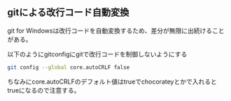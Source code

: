 ## gitによる改行コード自動変換
git for Windowsは改行コードを自動変換するため、差分が無限に出続けることがある。

以下のようにgitconfigにgitで改行コードを制御しないようにする
```bash
git config --global core.autoCRLF false
```
ちなみにcore.autoCRLFのデフォルト値はtrueでchocorateyとかで入れるとtrueになるので注意する。
